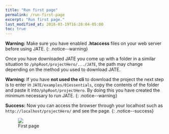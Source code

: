 ```yaml
---
title: "Run first page"
permalink: /run-first-page
excerpt: "Run first page."
last_modified_at: 2018-03-19T16:28:04-05:00
toc: true
---
```


**Warning:** Make sure you have enabled **.htaccess** files on your web server before using JATE.
{: .notice--warning}

Once you have downloaded JATE you come up with a folder in a similar situation to `/phpRoot/projectHero/.../JATE`, the path may change depending on the method you used to download JATE.

**Warning:** If you have **not used the cli** to download the project the next step is to enter in `JATE/examples/01essentials`, copy the contents of the folder and paste it into`/phpRoot/projectHero`. By doing this you have created the minimum necessary to run JATE.
{: .notice--warning}

**Success:** Now you can access the browser through your localhost such as `http://localhost/projectHero/` and see the page.
{: .notice--success}


<figure>
	<a href="https://user-images.githubusercontent.com/16030020/38466137-dee7388a-3b24-11e8-8a95-60a7b580c9eb.png">
    <img src="https://user-images.githubusercontent.com/16030020/38466137-dee7388a-3b24-11e8-8a95-60a7b580c9eb.png">
  </a>
	<figcaption>
    First page
  </figcaption>
</figure>
